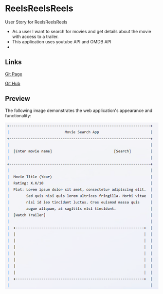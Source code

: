 # ReelsReelsReels

User Story for ReelsReelsReels 

* As a user I want to search for movies and get details about the movie with access to a trailer.
* This application uses youtube API and OMDB API
* 


##  Links

[Git Page](https://daniel-covington.github.io/ReelsReelsReels/)

[Git Hub](https://github.com/Daniel-Covington/ReelsReelsReels)

## Preview

The following image demonstrates the web application's appearance and functionality:

![Preview of Website(Desktop)](./assets/images/Preview.png)
